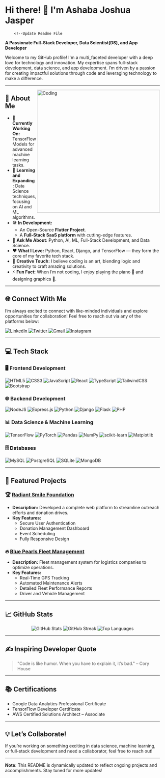  # Hi there! 👋 I'm Ashaba Joshua Jasper
        <!--Update Readme File        
**A Passionate Full-Stack Developer, Data Scientist(DS), and App Developer**
        
Welcome to my GitHub profile! I'm a multi_faceted developer with a deep love for technology and innovation. My expertise spans full-stack development, data science, and app development. I’m driven by a passion for creating impactful solutions through code and leveraging technology to make a difference.
               
---     
   
<img align="right" alt="Coding" width="400" src="https://camo.githubusercontent.com/8189e5e3e5c0848ed6d22ea591e0cf962323ec716135617e1a3e25aae9cfe71d/68747470733a2f2f74656368737461636b2d67656e657261746f722e76657263656c2e6170702f707974686f6e2d69636f6e2e737667" />

## 📖 About Me

- 🔭 **Currently Working On:** TensorFlow Models for advanced machine learning tasks.
- 🌱 **Learning and Expanding:** Data Science techniques, focusing on AI and ML algorithms.
- 🛠️ **In Development:** 
  - An Open-Source **Flutter Project**.
  - A **Full-Stack SaaS platform** with cutting-edge features.
- 💬 **Ask Me About:** Python, AI, ML, Full-Stack Development, and Data Science.
- ❤️ **What I Love:** Python, React, Django, and TensorFlow — they form the core of my favorite tech stack.
- 🎨 **Creative Touch:** I believe coding is an art, blending logic and creativity to craft amazing solutions.
- ⚡ **Fun Fact:** When I’m not coding, I enjoy playing the piano 🎹 and designing graphics 🎨.

---

## 🌐 Connect With Me

I’m always excited to connect with like-minded individuals and explore opportunities for collaboration! Feel free to reach out via any of the platforms below:

<p align="left">
  <a href="https://www.linkedin.com/in/ashaba-jasper-29621b241/" target="_blank">
    <img src="https://img.shields.io/badge/-LinkedIn-%230077B5?style=for-the-badge&logo=linkedin&logoColor=white" alt="LinkedIn" />
  </a>
  <a href="https://twitter.com/ashaba_jasper" target="_blank">
    <img src="https://img.shields.io/badge/-Twitter-%231DA1F2?style=for-the-badge&logo=twitter&logoColor=white" alt="Twitter" />
  </a>
  <a href="mailto:ashabajasper@gmail.com" target="_blank">
    <img src="https://img.shields.io/badge/-Gmail-%23D14836?style=for-the-badge&logo=gmail&logoColor=white" alt="Gmail" />
  </a>
  <a href="https://www.instagram.com/ashabajasper/" target="_blank">
    <img src="https://img.shields.io/badge/-Instagram-%23E4405F?style=for-the-badge&logo=instagram&logoColor=white" alt="Instagram" />
  </a>
</p>

---

## 💻 Tech Stack

### 🖥️ Frontend Development
![HTML5](https://img.shields.io/badge/HTML5-%23E34F26?style=for-the-badge&logo=html5&logoColor=white)
![CSS3](https://img.shields.io/badge/CSS3-%231572B6?style=for-the-badge&logo=css3&logoColor=white)
![JavaScript](https://img.shields.io/badge/JavaScript-%23323330?style=for-the-badge&logo=javascript&logoColor=%23F7DF1E)
![React](https://img.shields.io/badge/React-%2320232a?style=for-the-badge&logo=react&logoColor=%2361DAFB)
![TypeScript](https://img.shields.io/badge/TypeScript-%23007ACC?style=for-the-badge&logo=typescript&logoColor=white)
![TailwindCSS](https://img.shields.io/badge/Tailwind_CSS-%2338B2AC?style=for-the-badge&logo=tailwind-css&logoColor=white)
![Bootstrap](https://img.shields.io/badge/Bootstrap-%23563D7C?style=for-the-badge&logo=bootstrap&logoColor=white)

### 🌐 Backend Development
![NodeJS](https://img.shields.io/badge/Node.js-6DA55F?style=for-the-badge&logo=node.js&logoColor=white)
![Express.js](https://img.shields.io/badge/Express.js-%23404d59?style=for-the-badge&logo=express&logoColor=%2361DAFB)
![Python](https://img.shields.io/badge/Python-3670A0?style=for-the-badge&logo=python&logoColor=ffdd54)
![Django](https://img.shields.io/badge/Django-%23092E20?style=for-the-badge&logo=django&logoColor=white)
![Flask](https://img.shields.io/badge/Flask-%23000?style=for-the-badge&logo=flask&logoColor=white)
![PHP](https://img.shields.io/badge/PHP-%23777BB4?style=for-the-badge&logo=php&logoColor=white)

### 📊 Data Science & Machine Learning
![TensorFlow](https://img.shields.io/badge/TensorFlow-%23FF6F00?style=for-the-badge&logo=TensorFlow&logoColor=white)
![PyTorch](https://img.shields.io/badge/PyTorch-%23EE4C2C?style=for-the-badge&logo=PyTorch&logoColor=white)
![Pandas](https://img.shields.io/badge/Pandas-%23150458?style=for-the-badge&logo=pandas&logoColor=white)
![NumPy](https://img.shields.io/badge/NumPy-%23013243?style=for-the-badge&logo=numpy&logoColor=white)
![scikit-learn](https://img.shields.io/badge/scikit--learn-%23F7931E?style=for-the-badge&logo=scikit-learn&logoColor=white)
![Matplotlib](https://img.shields.io/badge/Matplotlib-%23ffffff?style=for-the-badge&logo=matplotlib&logoColor=black)

### 🗄️ Databases
![MySQL](https://img.shields.io/badge/MySQL-%2300f?style=for-the-badge&logo=mysql&logoColor=white)
![PostgreSQL](https://img.shields.io/badge/PostgreSQL-%23316192?style=for-the-badge&logo=postgresql&logoColor=white)
![SQLite](https://img.shields.io/badge/SQLite-%2307405e?style=for-the-badge&logo=sqlite&logoColor=white)
![MongoDB](https://img.shields.io/badge/MongoDB-%234ea94b?style=for-the-badge&logo=mongodb&logoColor=white)

---

## 🚀 Featured Projects

### 🏆 [Radiant Smile Foundation](https://github.com/AshabaJasper/RadiantSmileFoundation)
- **Description:** Developed a complete web platform to streamline outreach efforts and donation drives.
- **Key Features:**
  - Secure User Authentication
  - Donation Management Dashboard
  - Event Scheduling
  - Fully Responsive Design

### 🔥 [Blue Pearls Fleet Management](https://github.com/AshabaJasper/BluePearlsFleet)
- **Description:** Fleet management system for logistics companies to optimize operations.
- **Key Features:**
  - Real-Time GPS Tracking
  - Automated Maintenance Alerts
  - Detailed Fleet Performance Reports
  - Driver and Vehicle Management

---

## 📈 GitHub Stats

<p align="center">
  <img src="https://github-readme-stats.vercel.app/api?username=AshabaJasper&show_icons=true&theme=tokyonight" alt="GitHub Stats" />
  <img src="https://github-readme-streak-stats.herokuapp.com/?user=AshabaJasper&theme=tokyonight" alt="GitHub Streak" />
  <img src="https://github-readme-stats.vercel.app/api/top-langs/?username=AshabaJasper&layout=compact&theme=tokyonight" alt="Top Languages" />
</p>

---

## ✍️ Inspiring Developer Quote

> "Code is like humor. When you have to explain it, it’s bad." – Cory House

---

## 📚 Certifications

- Google Data Analytics Professional Certificate
- TensorFlow Developer Certificate
- AWS Certified Solutions Architect – Associate

---

## 💡 Let’s Collaborate!

If you’re working on something exciting in data science, machine learning, or full-stack development and need a collaborator, feel free to reach out!

---

**Note:** This README is dynamically updated to reflect ongoing projects and accomplishments. Stay tuned for more updates!
